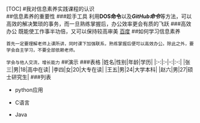 [TOC]
#我对信息素养实践课程的认识  
##信息素养的重要性
###趁手工具
利用**DOS命令**以及***GitHub命令***等方法，可以高效的解决繁琐的事务，而一旦熟练掌握后，办公效率更会有质的飞跃
###高效办公
既能使工作事半功倍，又可以保持较高审美   [百度](https://www.baidu.com/?tn=62095104_23_oem_dg)
##如何学习信息素养
```
首先一定要理解老师上课所讲，同时课下加强联系，熟练掌握后便可以高效办公。除此之外，要学会自主学习，不要全部依赖老师。
```
`学会与他人交流，增长能力`
##演示
###表格
|姓名|性别|年龄|学历|
|:-:|:-|-:|:-:|
|张三|男|18|高中在读|
|李四|女|20|大专在读|
|王五|男|24|大学本科|
|赵六|男|27|硕士研究生|
###列表
+ python应用
- C语言
* Java
